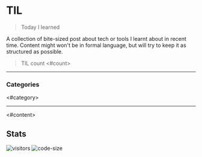 # TIL

> Today I learned

A collection of bite-sized post about tech or tools I learnt about in recent time. Content might won't be in formal language, but will try to keep it as structured as possible.

> TIL count <#count>
---
### Categories
<#category>

---

<#content>

## Stats
![visitors](https://visitor-badge.glitch.me/badge?page_id=jayeshathila.til)	![code-size](https://img.shields.io/github/languages/code-size/jayeshathila/til)
